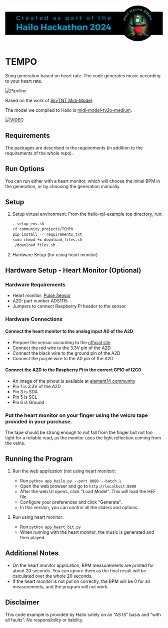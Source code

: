 ![](../../resources/Hackathon-banner-2024.png)

# TEMPO

Song generation based on heart rate. The code generates music according to your heart rate.

![Pipeline](https://i.imgur.com/VhYneIl.png)

Based on the work of [SkyTNT Midi-Model](https://github.com/SkyTNT/midi-model).

The model we compiled to Hailo is [midi-model-tv2o-medium](https://huggingface.co/skytnt/midi-model-tv2o-medium).

[![VIDEO](https://img.youtube.com/vi/xX3PSgciWHs/1.jpg)](https://www.youtube.com/watch?v=xX3PSgciWHs)

## Requirements

The packages are described in the requirements (in addition to the requirements of the whole repo).

## Run Options

You can run either with a heart monitor, which will choose the initial BPM in the generation, or by choosing the generation manually.

## Setup

1. Setup virtual environment:
   From the hailo-rpi-example top directory, run:
    ```bash
    . setup_env.sh
    cd community_projects/TEMPO
    pip install -r requirements.txt
    sudo chmod +x download_files.sh
    ./download_files.sh
    ```
2. Hardware Setup (for using heart monitor)

## Hardware Setup - Heart Monitor (Optional)
### Hardware Requirements
- Heart monitor: [Pulse Sensor](https://pulsesensor.com/)
- A2D: part number ADS1115
- Jumpers to connect Raspberry Pi header to the sensor

### Hardware Connections
#### Connect the heart monitor to the analog input A0 of the A2D
- Prepare the sensor according to the [official site](https://cdn.shopify.com/s/files/1/0100/6632/files/PulseSensor_Datasheet_2024-Nov.pdf?v=1732032216)
- Connect the red wire to the 3.3V pin of the A2D
- Connect the black wire to the ground pin of the A2D
- Connect the purple wire to the A0 pin of the A2D

#### Connect the A2D to the Raspberry Pi in the correct GPIO of I2C0
- An image of the pinout is available at [element14 community](https://community.element14.com/products/raspberry-pi/m/files/148385)
- Pin 1 is 3.3V of the A2D
- Pin 3 is SDA
- Pin 5 is SCL
- Pin 6 is Ground

### Put the heart monitor on your finger using the velcro tape provided in your purchase.
The tape should be strong enough to not fall from the finger but not too tight for a reliable read, as the monitor uses the light reflection coming from the veins.

## Running the Program

1. Run the web application (not using heart monitor):
    - Run `python app_hailo.py --port 8080 --batch 1`
    - Open the web browser and go to `http://localhost:8080`
    - After the web UI opens, click "Load Model". This will load the HEF file.
    - Configure your preferences and click "Generate".
    - In this version, you can control all the sliders and options.

2. Run using heart monitor:
    - Run `python app_heart_bit.py`
    - When running with the heart monitor, the music is generated and then played.

## Additional Notes

- On the heart monitor application, BPM measurements are printed for about 20 seconds. You can ignore them as the final result will be calculated over the whole 20 seconds.
- If the heart monitor is not put on correctly, the BPM will be 0 for all measurements, and the program will not work.

## Disclaimer

This code example is provided by Hailo solely on an “AS IS” basis and “with all faults”. No responsibility or liability.
